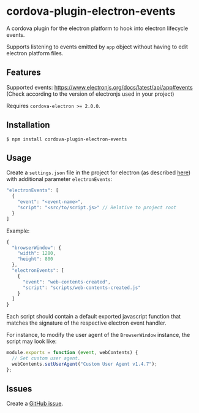 # cordova-plugin-electron-events

A cordova plugin for the electron platform to hook into electron lifecycle events.

Supports listening to events emitted by `app` object without having to edit electron platform files.

## Features

Supported events: https://www.electronjs.org/docs/latest/api/app#events (Check according to the version of electronjs used in your project)

Requires `cordova-electron >= 2.0.0`.

## Installation

```
$ npm install cordova-plugin-electron-events
```

## Usage

Create a `settings.json` file in the project for electron (as described [here](https://cordova.apache.org/docs/en/11.x/guide/platforms/electron/index.html#customizing-the-application's-window-options)) with additional parameter `electronEvents`:

```javascript
"electronEvents": [
  {
    "event": "<event-name>",
    "script": "<src/to/script.js>" // Relative to project root
  }
]
```

Example:

```javascript
{
  "browserWindow": {
    "width": 1280,
    "height": 800
  },
  "electronEvents": [
    {
      "event": "web-contents-created",
      "script": "scripts/web-contents-created.js"
    }
  ]
}
```

Each script should contain a default exported javascript function that matches the signature of the respective electron event handler.

For instance, to modify the user agent of the `BrowserWindow` instance, the script may look like:

```javascript
module.exports = function (event, webContents) {
  // Set custom user agent.
  webContents.setUserAgent("Custom User Agent v1.4.7");
};
```

## Issues

Create a [GitHub issue](https://github.com/manojchandrashekar/cordova-plugin-electron-events/issues/new).

